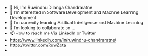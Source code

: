 - 👋 Hi, I’m Ruwindhu Dilanga Chandraratne 
- 👀 I’m interested in Software Development and Machine Learning Development 
- 🌱 I’m currently learning Artifical Intelligence and Machine Learning 
- 💞️ I’m looking to collaborate on ...
- 📫 How to reach me Via LinkedIn or Twitter 
- https://www.linkedin.com/in/ruwindhu-chandraratne/
- https://twitter.com/RuwZeta
- 

<!---
ruwzeta/ruwzeta is a ✨ special ✨ repository because its `README.md` (this file) appears on your GitHub profile.
You can click the Preview link to take a look at your changes.
--->
